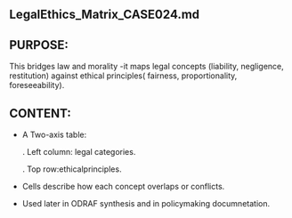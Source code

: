 ## LegalEthics_Matrix_CASE024.md

## PURPOSE:

This bridges law and morality -it maps legal concepts (liability, negligence, restitution)
against ethical principles( fairness, proportionality, foreseeability).

## CONTENT:

* A Two-axis table:

   . Left column: legal categories.
  
   . Top row:ethicalprinciples.
  
* Cells describe how each concept overlaps or conflicts.
  
*  Used later in ODRAF synthesis and in policymaking documnetation.
  
  
